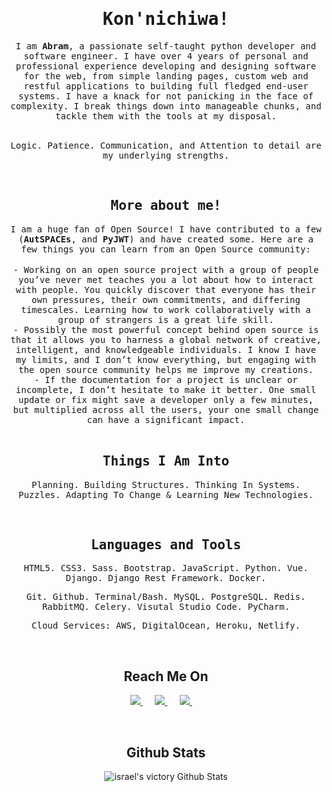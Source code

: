 <h1 align="center"><samp> Kon'nichiwa! </samp></h1>

<div align="center">
  <samp>I am <b>Abram</b>, a passionate self-taught python developer and software engineer. I have over 4 years of personal and professional experience developing and designing software for the web, from simple landing pages, custom web and restful applications to building full fledged end-user systems. I have a knack for not panicking in the face of complexity. I break things down into manageable chunks, and tackle them with the tools at my disposal.</samp>
</div>

<br />

<p align="center"><samp>Logic. Patience. Communication, and Attention to detail are my underlying strengths. </samp></p>

<br />

<h2 align="center"><samp>More about me!</samp></h2>

<div align="center">
<samp>I am a huge fan of Open Source! I have contributed to a few (<b>AutSPACEs</b>, and <b>PyJWT</b>) and have created some. Here are a few things you can learn from an Open Source community:</samp>
</div>

<br />

<div align="center">
<samp>- Working on an open source project with a group of people you’ve never met teaches you a lot about how to interact with people. You quickly discover that everyone has their own pressures, their own commitments, and differing timescales. Learning how to work collaboratively with a group of strangers is a great life skill.</samp> <br />
<samp>- Possibly the most powerful concept behind open source is that it allows you to harness a global network of creative, intelligent, and knowledgeable individuals. I know I have my limits, and I don’t know everything, but engaging with the open source community helps me improve my creations.</samp> <br />
<samp>- If the documentation for a project is unclear or incomplete, I don’t hesitate to make it better. One small update or fix might save a developer only a <samp>few minutes, but multiplied across all the users, your one small change can have a significant impact.</samp>
</div>

<br />

<h2 align="center"><samp>Things I Am Into </samp></h2>

<p align="center"><samp>Planning. Building Structures. Thinking In Systems. <br /> Puzzles. Adapting To Change & Learning New Technologies. </samp></p>

<br />

<h2 align="center"><samp>Languages and Tools </samp></h2>

<div align="center">
  <p align="center">
    <samp>HTML5. CSS3. Sass. Bootstrap. JavaScript. Python. Vue. Django. Django Rest Framework. Docker.</samp>
  </p>
</div>

<div align="center">
  <p align="center">
    <samp>Git. Github. Terminal/Bash. MySQL. PostgreSQL. Redis. RabbitMQ. Celery. Visutal Studio Code. PyCharm. </samp>
  </p>
</div>


<div align="center">
  <p align="center">
    <samp>Cloud Services: AWS, DigitalOcean, Heroku, Netlify. </samp>
  </p>
</div>

<br />

<h2  align="center">Reach Me On</h2>

<p align="center">
  <a target="_blank"href="https://linkedin.com/in/abraham-israel">
    <img src="https://img.shields.io/badge/linkedin-%230077B5.svg?&style=for-the-badge&logo=linkedin&logoColor=white" />
  </a>&nbsp;&nbsp;&nbsp;&nbsp;
  
  <a target="_blank" href="https://twitter.com/israelabraham_">
    <img src="https://img.shields.io/badge/twitter-%231DA1F2.svg?&style=for-the-badge&logo=twitter&logoColor=white" />
  </a>&nbsp;&nbsp;&nbsp;&nbsp;
  
  <a href="mailto:israelvictory87@gmail.com?subject=Hello%20Abram,%20From%20Github">
    <img src="https://img.shields.io/badge/gmail-%23D14836.svg?&style=for-the-badge&logo=gmail&logoColor=white" />
  </a>&nbsp;&nbsp;&nbsp;&nbsp;
</p>


<br />

<h2  align="center">Github Stats</h2>

<div align="center">
  <img alt="israel's victory Github Stats" src="https://github-readme-stats.vercel.app/api?username=israelabraham&show_icons=true&theme=gotham"/>
</div>
